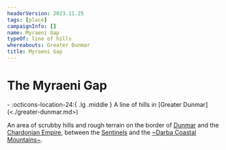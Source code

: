 ```yaml
---
headerVersion: 2023.11.25
tags: [place]
campaignInfo: []
name: Myraeni Gap
typeOf: line of hills
whereabouts: Greater Dunmar
title: Myraeni Gap
---
```

# The Myraeni Gap
<div class="grid cards ext-narrow-margin ext-one-column" markdown>
-    :octicons-location-24:{ .lg .middle } A line of hills in [Greater Dunmar](<./greater-dunmar.md>)  
</div>


An area of scrubby hills and rough terrain on the border of [Dunmar](<realms/dunmar/dunmar.md>) and the [Chardonian Empire](<../west-coast/chardonian-empire/chardonian-empire.md>), between the [Sentinels](<../sentinel-range/sentinel-range.md>) and the [~Darba Coastal Mountains~](<darba-highlands/darba-coastal-mountains.md>). 

